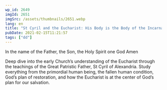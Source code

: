 ```yaml
---
wp_id: 2649
imgId: 2651
imgSrc: /assets/thumbnails/2651.webp
lang: en
title: "St Cyril and the Eucharist: His Body is the Body of the Incarnate Word. by Fr. Anthony"
pubDate: 2021-02-15T11:21:57
tags: ["dd"]
---
```


<!-- page: 6 -->

<p>In the name of the Father, the Son, the Holy Spirit one God Amen</p>
<p>Deep dive into the early Church’s understanding of the Eucharist through the teachings of the Great Patristic Father, St Cyril of Alexandria. Study everything from the primordial human being, the fallen human condition, God’s plan of restoration, and how the Eucharist is at the center of God’s plan for our salvation.</p>
